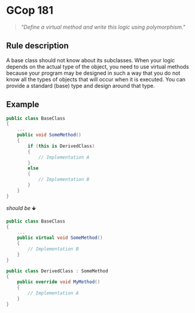 ﻿# GCop 181

> *"Define a virtual method and write this logic using polymorphism."*

## Rule description

A base class should not know about its subclasses. When your logic depends on the actual type of the object, you need to use virtual methods because your program may be designed in such a way that you do not know all the types of objects that will occur when it is executed. You can provide a standard (base) type and design around that type.

## Example

```csharp
public class BaseClass
{
    ...
    public void SomeMethod()
    {
        if (this is DerivedClass)
        {
            // Implementation A
        }
        else
        {
            // Implementation B
        }
    }
}
```

*should be* 🡻

```csharp
public class BaseClass
{
    ...
    public virtual void SomeMethod()
    {
        // Implementation B
    }
}

public class DerivedClass : SomeMethod
{
    public override void MyMethod()
    {
        // Implementation A
    }
}
```
